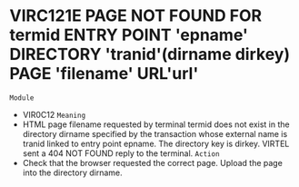 # VIRC121E PAGE NOT FOUND FOR termid ENTRY POINT 'epname' DIRECTORY 'tranid'(dirname dirkey) PAGE 'filename' URL'url'
`Module`
- VIR0C12
`Meaning`
- HTML page filename requested by terminal termid does not exist in the directory dirname specified by the transaction whose external name is tranid linked to entry point epname. The directory key is dirkey. VIRTEL sent a 404 NOT FOUND reply to the terminal.
`Action`
- Check that the browser requested the correct page. Upload the page into the directory dirname.
